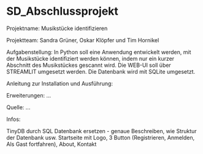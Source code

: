 # SD_Abschlussprojekt
Projektname: Musikstücke identifizieren

Projektteam: Sandra Grüner, Oskar Klöpfer und Tim Hornikel

Aufgabenstellung: 
In Python soll eine Anwendung entwickelt werden, mit der Musikstücke identifiziert werden können, indem nur ein kurzer
Abschnitt des Musikstückes gescannt wird. Die WEB-UI soll über STREAMLIT umgesetzt werden.
Die Datenbank wird mit SQLite umgesetzt.

Anleitung zur Installation und Ausführung:


Erweiterungen:
...

Quelle:
...

Infos:

TinyDB durch SQL Datenbank ersetzen - genaue Beschreiben, wie Struktur der Datenbank usw.
Startseite mit Logo, 3 Button (Registrieren, Anmelden, Als Gast fortfahren), About, Kontakt